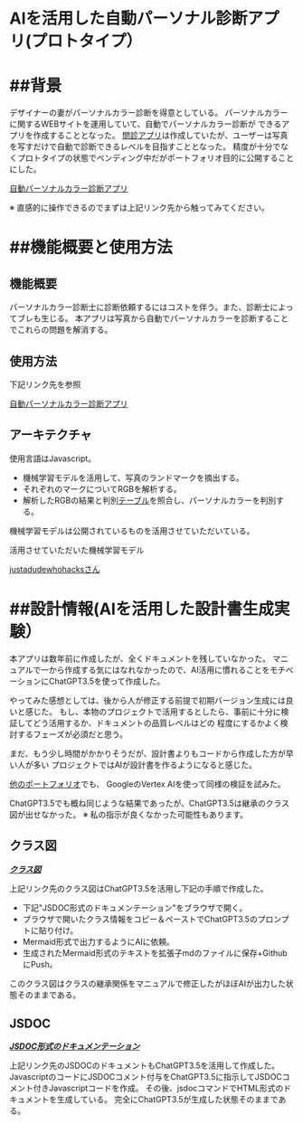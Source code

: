 
# AIを活用した自動パーソナル診断アプリ(プロトタイプ）


# ##背景
デザイナーの妻がパーソナルカラー診断を得意としている。
パーソナルカラーに関するWEBサイトを運用していて、自動でパーソナルカラー診断が
できるアプリを作成することとなった。
[問診アプリ](https://color.toshidayurika.com/diagnosis/)は作成していたが、ユーザーは写真を写すだけで自動で診断できるレベルを目指すこととなった。
精度が十分でなくプロトタイプの状態でペンディング中だがポートフォリオ目的に公開することにした。

[自動パーソナルカラー診断アプリ](https://color.toshidayurika.com/2021/04/30/web%e3%82%b5%e3%83%bc%e3%83%93%e3%82%b9%e3%82%92%e9%96%8b%e7%99%ba%e4%b8%ad/)

※ 直感的に操作できるのでまずは上記リンク先から触ってみてください。



# ##機能概要と使用方法
## 機能概要
パーソナルカラー診断士に診断依頼するにはコストを伴う。また、診断士によってブレも生じる。
本アプリは写真から自動でパーソナルカラーを診断することでこれらの問題を解消する。


## 使用方法
下記リンク先を参照

[自動パーソナルカラー診断アプリ](https://color.toshidayurika.com/2021/04/30/web%e3%82%b5%e3%83%bc%e3%83%93%e3%82%b9%e3%82%92%e9%96%8b%e7%99%ba%e4%b8%ad/)


## アーキテクチャ
使用言語はJavascript。

- 機械学習モデルを活用して、写真のランドマークを摘出する。
- それぞれのマークについてRGBを解析する。
- 解析したRGBの結果と判別[テーブル](./judge_data.js)を照合し、パーソナルカラーを判別する。

機械学習モデルは公開されているものを活用させていただいている。

活用させていただいた機械学習モデル

[justadudewhohacksさん](https://github.com/justadudewhohacks/face-api.js)


# ##設計情報(AIを活用した設計書生成実験）

本アプリは数年前に作成したが、全くドキュメントを残していなかった。
マニュアルで一から作成する気にはなれなかったので、AI活用に慣れることをモチベーションにChatGPT3.5を使って作成した。

やってみた感想としては、後から人が修正する前提で初期バージョン生成には良いと感じた。
もし、本物のプロジェクトで活用するとしたら、事前に十分に検証してどう活用するか、ドキュメントの品質レベルはどの
程度にするかよく検討するフェーズが必須だと思う。

まだ、もう少し時間がかかりそうだが、設計書よりもコードから作成した方が早い人が多い
プロジェクトではAIが設計書を作るようになると感じた。

[他のポートフォリオ](https://github.com/data2coordi/pub_makeup)でも、
GoogleのVertex AIを使って同様の検証を試みた。

ChatGPT3.5でも概ね同じような結果であったが、ChatGPT3.5は継承のクラス図が出せなかった。
※ 私の指示が良くなかった可能性もあります。



## クラス図
***[クラス図](./classDiagram.md)***

上記リンク先のクラス図はChatGPT3.5を活用し下記の手順で作成した。
- 下記"JSDOC形式のドキュメンテーション"をブラウザで開く。
- ブラウザで開いたクラス情報をコピー＆ペーストでChatGPT3.5のプロンプトに貼り付け。
- Mermaid形式で出力するようにAIに依頼。
- 生成されたMermaid形式のテキストを拡張子mdのファイルに保存+GithubにPush。

このクラス図はクラスの継承関係をマニュアルで修正したがほぼAIが出力した状態そのままである。



## JSDOC
***[JSDOC形式のドキュメンテーション](https://data2coordi.github.io/pub_faceJudge/jsdoc_document/index.html)***

上記リンク先のJSDOCのドキュメントもChatGPT3.5を活用して作成した。
JavascriptのコードにJSDOCコメント付与をChatGPT3.5に指示してJSDOCコメント付きJavascriptコードを作成。
その後、jsdocコマンドでHTML形式のドキュメントを生成している。
完全にChatGPT3.5が生成した状態そのままである。





